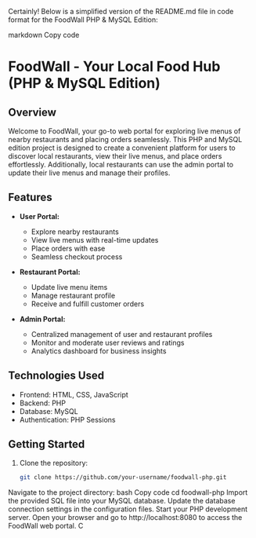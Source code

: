 Certainly! Below is a simplified version of the README.md file in code format for the FoodWall PHP & MySQL Edition:

markdown
Copy code
# FoodWall - Your Local Food Hub (PHP & MySQL Edition)

## Overview

Welcome to FoodWall, your go-to web portal for exploring live menus of nearby restaurants and placing orders seamlessly. This PHP and MySQL edition project is designed to create a convenient platform for users to discover local restaurants, view their live menus, and place orders effortlessly. Additionally, local restaurants can use the admin portal to update their live menus and manage their profiles.

## Features

- **User Portal:**
  - Explore nearby restaurants
  - View live menus with real-time updates
  - Place orders with ease
  - Seamless checkout process

- **Restaurant Portal:**
  - Update live menu items
  - Manage restaurant profile
  - Receive and fulfill customer orders

- **Admin Portal:**
  - Centralized management of user and restaurant profiles
  - Monitor and moderate user reviews and ratings
  - Analytics dashboard for business insights

## Technologies Used

- Frontend: HTML, CSS, JavaScript
- Backend: PHP
- Database: MySQL
- Authentication: PHP Sessions

## Getting Started

1. Clone the repository:
   ```bash
   git clone https://github.com/your-username/foodwall-php.git
Navigate to the project directory:
bash
Copy code
cd foodwall-php
Import the provided SQL file into your MySQL database.
Update the database connection settings in the configuration files.
Start your PHP development server.
Open your browser and go to http://localhost:8080 to access the FoodWall web portal.
C
